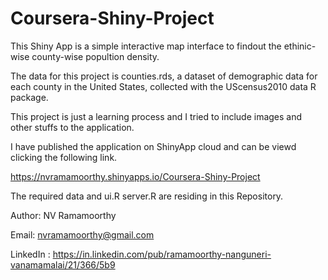 # Coursera-Shiny-Project

This Shiny App is a simple  interactive map interface to findout the ethinic-wise county-wise popultion density.

The data for this project is counties.rds, a dataset of demographic data for each county in the United States, 
collected with the UScensus2010 data R package.

This project is just a learning process and I tried to include images and other stuffs to the application.

I have published the application on ShinyApp cloud and can be viewd clicking the following link.

 https://nvramamoorthy.shinyapps.io/Coursera-Shiny-Project
 
The required data and ui.R server.R are residing in this Repository.

 



Author: NV Ramamoorthy

Email: nvramamoorthy@gmail.com

LinkedIn : https://in.linkedin.com/pub/ramamoorthy-nanguneri-vanamamalai/21/366/5b9
